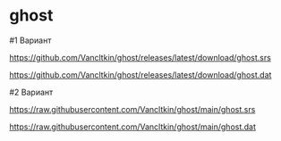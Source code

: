 # ghost

#1 Вариант

https://github.com/Vancltkin/ghost/releases/latest/download/ghost.srs

https://github.com/Vancltkin/ghost/releases/latest/download/ghost.dat

#2 Вариант

https://raw.githubusercontent.com/Vancltkin/ghost/main/ghost.srs

https://raw.githubusercontent.com/Vancltkin/ghost/main/ghost.dat
